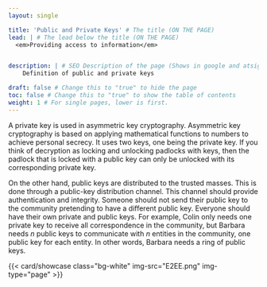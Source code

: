 ```yaml
---
layout: single

title: 'Public and Private Keys' # The title (ON THE PAGE)
lead: | # The lead below the title (ON THE PAGE)
  <em>Providing access to information</em>


description: | # SEO Description of the page (Shows in google and atsign.dev search)
    Definition of public and private keys

draft: false # Change this to "true" to hide the page
toc: false # Change this to "true" to show the table of contents
weight: 1 # For single pages, lower is first.
---
```


A private key is used in asymmetric key cryptography. Asymmetric key cryptography is based on applying mathematical functions to numbers to achieve personal secrecy. It uses two keys, one being the private key. If you think of decryption as locking and unlocking padlocks with keys, then the padlock that is locked with a public key can only be unlocked with its corresponding private key.

On the other hand, public keys are distributed to the trusted masses. This is done through a public-key distribution channel. This channel should provide authentication and integrity. Someone should not send their public key to the community pretending to have a different public key. Everyone should have their own private and public keys. For example, Colin only needs one private key to receive all correspondence in the community, but Barbara needs *n* public keys to communicate with *n* entities in the community, one public key for each entity. In other words, Barbara needs a ring of public keys.

{{< card/showcase class="bg-white" img-src="E2EE.png" img-type="page"  >}}
